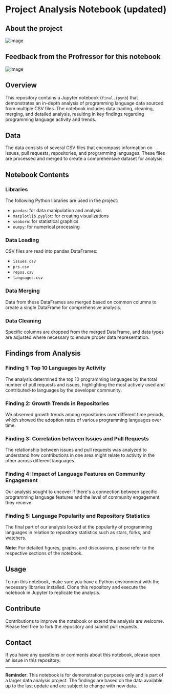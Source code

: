 # Project Analysis Notebook (updated)
## About the project
![image](https://github.com/tonminhce/data-analyst/assets/87883380/baf715be-e25d-40f5-b867-6bc682b16d3b)


## Feedback from the Profressor for this notebook
![image](https://github.com/tonminhce/data-analyst/assets/87883380/b95cc028-9c54-4505-968d-3f766d8051bb)


## Overview
This repository contains a Jupyter notebook (`final.ipynb`) that demonstrates an in-depth analysis of programming language data sourced from multiple CSV files. The notebook includes data loading, cleaning, merging, and detailed analysis, resulting in key findings regarding programming language activity and trends.

## Data
The data consists of several CSV files that encompass information on issues, pull requests, repositories, and programming languages. These files are processed and merged to create a comprehensive dataset for analysis.

## Notebook Contents

### Libraries
The following Python libraries are used in the project:
- `pandas`: for data manipulation and analysis
- `matplotlib.pyplot`: for creating visualizations
- `seaborn`: for statistical graphics
- `numpy`: for numerical processing

### Data Loading
CSV files are read into pandas DataFrames:
- `issues.csv`
- `prs.csv`
- `repos.csv`
- `languages.csv`

### Data Merging
Data from these DataFrames are merged based on common columns to create a single DataFrame for comprehensive analysis.

### Data Cleaning
Specific columns are dropped from the merged DataFrame, and data types are adjusted where necessary to ensure proper data representation.

## Findings from Analysis

### Finding 1: Top 10 Languages by Activity
The analysis determined the top 10 programming languages by the total number of pull requests and issues, highlighting the most actively used and contributed-to languages by the developer community.

### Finding 2: Growth Trends in Repositories
We observed growth trends among repositories over different time periods, which showed the adoption rates of various programming languages over time.

### Finding 3: Correlation between Issues and Pull Requests
The relationship between issues and pull requests was analyzed to understand how contributions in one area might relate to activity in the other across different languages.

### Finding 4: Impact of Language Features on Community Engagement
Our analysis sought to uncover if there's a connection between specific programming language features and the level of community engagement they receive.

### Finding 5: Language Popularity and Repository Statistics
The final part of our analysis looked at the popularity of programming languages in relation to repository statistics such as stars, forks, and watchers.

**Note**: For detailed figures, graphs, and discussions, please refer to the respective sections of the notebook.

## Usage
To run this notebook, make sure you have a Python environment with the necessary libraries installed. Clone this repository and execute the notebook in Jupyter to replicate the analysis.

## Contribute
Contributions to improve the notebook or extend the analysis are welcome. Please feel free to fork the repository and submit pull requests.

## Contact
If you have any questions or comments about this notebook, please open an issue in this repository.

---

**Reminder**: This notebook is for demonstration purposes only and is part of a larger data analysis project. The findings are based on the data available up to the last update and are subject to change with new data.
